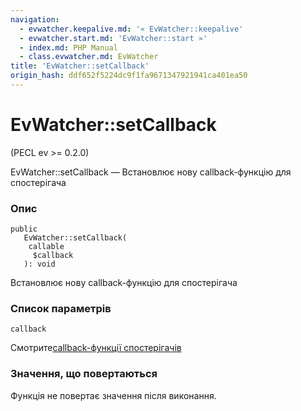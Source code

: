 ```yaml
---
navigation:
  - evwatcher.keepalive.md: '« EvWatcher::keepalive'
  - evwatcher.start.md: 'EvWatcher::start »'
  - index.md: PHP Manual
  - class.evwatcher.md: EvWatcher
title: 'EvWatcher::setCallback'
origin_hash: ddf652f5224dc9f1fa9671347921941ca401ea50
---
```

# EvWatcher::setCallback

(PECL ev >= 0.2.0)

EvWatcher::setCallback — Встановлює нову callback-функцію для спостерігача

### Опис

```methodsynopsis
public
   EvWatcher::setCallback(
    callable
     $callback
   ): void
```

Встановлює нову callback-функцію для спостерігача

### Список параметрів

`callback`

Смотрите[callback-функції спостерігачів](ev.watcher-callbacks.md)

### Значення, що повертаються

Функція не повертає значення після виконання.
